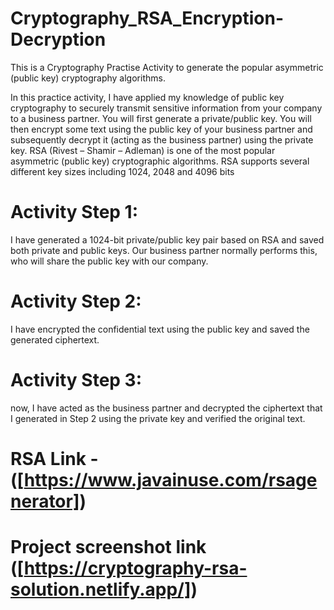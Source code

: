 # Cryptography_RSA_Encryption-Decryption
This is a Cryptography Practise Activity to generate the popular asymmetric (public key) cryptography algorithms. 

In this practice activity, I have applied my knowledge of public key cryptography to securely transmit sensitive information from your company to a business partner. You will first generate a private/public key. You will then encrypt some text using the public key of your business partner and subsequently decrypt it
(acting as the business partner) using the private key.
RSA (Rivest – Shamir – Adleman) is one of the most popular asymmetric (public key) cryptographic algorithms.
RSA supports several different key sizes including 1024, 2048 and 4096 bits

# Activity Step 1: 
I have generated a 1024-bit private/public key pair based on RSA and saved both private and public keys. Our business partner normally performs this, who will share the public key with our company.

# Activity Step 2:
I have encrypted the confidential text using the public key and saved the generated ciphertext.

# Activity Step 3:
now, I have acted as the business partner and decrypted the ciphertext that I generated in Step 2 using the private key and verified the original text.

# RSA Link - ([https://www.javainuse.com/rsagenerator])

# Project screenshot link ([https://cryptography-rsa-solution.netlify.app/])




